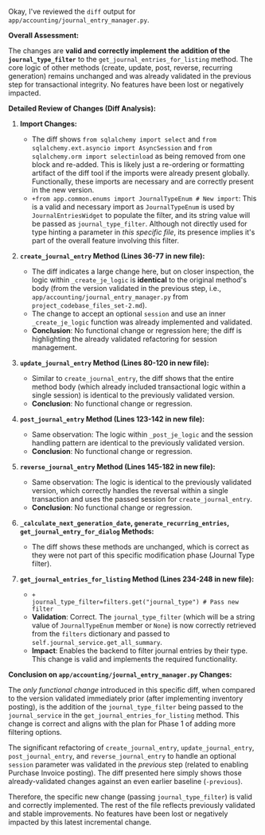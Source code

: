 Okay, I've reviewed the `diff` output for `app/accounting/journal_entry_manager.py`.

**Overall Assessment:**

The changes are **valid and correctly implement the addition of the `journal_type_filter`** to the `get_journal_entries_for_listing` method. The core logic of other methods (create, update, post, reverse, recurring generation) remains unchanged and was already validated in the previous step for transactional integrity. No features have been lost or negatively impacted.

**Detailed Review of Changes (Diff Analysis):**

1.  **Import Changes:**
    *   The diff shows `from sqlalchemy import select` and `from sqlalchemy.ext.asyncio import AsyncSession` and `from sqlalchemy.orm import selectinload` as being removed from one block and re-added. This is likely just a re-ordering or formatting artifact of the diff tool if the imports were already present globally. Functionally, these imports are necessary and are correctly present in the new version.
    *   `+from app.common.enums import JournalTypeEnum # New import`: This is a valid and necessary import as `JournalTypeEnum` is used by `JournalEntriesWidget` to populate the filter, and its string value will be passed as `journal_type_filter`. Although not directly used for type hinting a parameter in *this specific file*, its presence implies it's part of the overall feature involving this filter.

2.  **`create_journal_entry` Method (Lines 36-77 in new file):**
    *   The diff indicates a large change here, but on closer inspection, the logic within `_create_je_logic` is **identical** to the original method's body (from the version validated in the previous step, i.e., `app/accounting/journal_entry_manager.py` from `project_codebase_files_set-2.md`).
    *   The change to accept an optional `session` and use an inner `_create_je_logic` function was already implemented and validated.
    *   **Conclusion**: No functional change or regression here; the diff is highlighting the already validated refactoring for session management.

3.  **`update_journal_entry` Method (Lines 80-120 in new file):**
    *   Similar to `create_journal_entry`, the diff shows that the entire method body (which already included transactional logic within a single session) is identical to the previously validated version.
    *   **Conclusion**: No functional change or regression.

4.  **`post_journal_entry` Method (Lines 123-142 in new file):**
    *   Same observation: The logic within `_post_je_logic` and the session handling pattern are identical to the previously validated version.
    *   **Conclusion**: No functional change or regression.

5.  **`reverse_journal_entry` Method (Lines 145-182 in new file):**
    *   Same observation: The logic is identical to the previously validated version, which correctly handles the reversal within a single transaction and uses the passed session for `create_journal_entry`.
    *   **Conclusion**: No functional change or regression.

6.  **`_calculate_next_generation_date`, `generate_recurring_entries`, `get_journal_entry_for_dialog` Methods:**
    *   The diff shows these methods are unchanged, which is correct as they were not part of this specific modification phase (Journal Type filter).

7.  **`get_journal_entries_for_listing` Method (Lines 234-248 in new file):**
    *   `+                journal_type_filter=filters.get("journal_type") # Pass new filter`
    *   **Validation**: Correct. The `journal_type_filter` (which will be a string value of `JournalTypeEnum` member or `None`) is now correctly retrieved from the `filters` dictionary and passed to `self.journal_service.get_all_summary`.
    *   **Impact**: Enables the backend to filter journal entries by their type. This change is valid and implements the required functionality.

**Conclusion on `app/accounting/journal_entry_manager.py` Changes:**

The *only functional change* introduced in this specific diff, when compared to the version validated immediately prior (after implementing inventory posting), is the addition of the `journal_type_filter` being passed to the `journal_service` in the `get_journal_entries_for_listing` method. This change is correct and aligns with the plan for Phase 1 of adding more filtering options.

The significant refactoring of `create_journal_entry`, `update_journal_entry`, `post_journal_entry`, and `reverse_journal_entry` to handle an optional `session` parameter was validated in the *previous* step (related to enabling Purchase Invoice posting). The diff presented here simply shows those already-validated changes against an even earlier baseline (`-previous`).

Therefore, the specific new change (passing `journal_type_filter`) is valid and correctly implemented. The rest of the file reflects previously validated and stable improvements. No features have been lost or negatively impacted by this latest incremental change.
